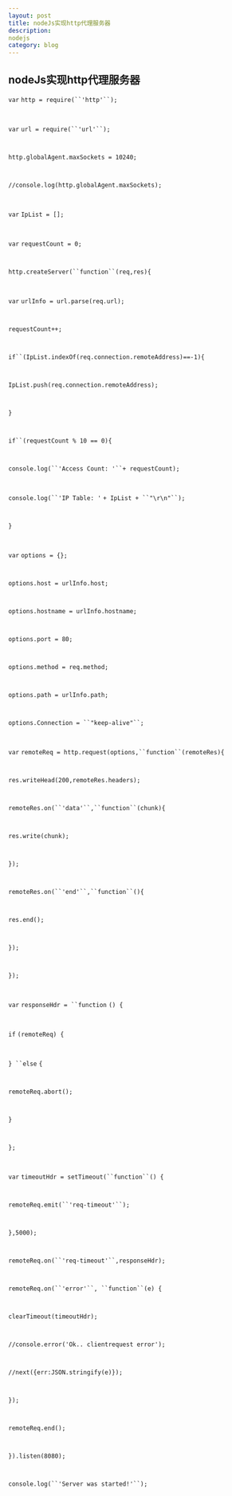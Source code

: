 ```yaml
---
layout: post
title: nodeJs实现http代理服务器
description: 
nodejs
category: blog
---
```



## nodeJs实现http代理服务器


`var` `http = require(``'http'``);`

` ` 

`var` `url = require(``'url'``);`

` ` 

`http.globalAgent.maxSockets = 10240;`

` ` 

`//console.log(http.globalAgent.maxSockets);`

` ` 

`var` `IpList = [];`

` ` 

`var` `requestCount = 0;`

` ` 

`http.createServer(``function``(req,res){`

` ` 

`var` `urlInfo = url.parse(req.url);`

` ` 

`requestCount++;`

` ` 

`if``(IpList.indexOf(req.connection.remoteAddress)==-1){`

` ` 

`IpList.push(req.connection.remoteAddress);`

` ` 

`}`

` ` 

`if``(requestCount % 10 == 0){`

` ` 

`console.log(``'Access Count: '``+ requestCount);`

` ` 

`console.log(``'IP Table: '` `+ IpList + ``"\r\n"``);`

` ` 

`}`

` ` 

`var` `options = {};`

` ` 

`options.host = urlInfo.host;`

` ` 

`options.hostname = urlInfo.hostname;`

` ` 

`options.port = 80;`

` ` 

`options.method = req.method;`

` ` 

`options.path = urlInfo.path;    `

` ` 

`options.Connection = ``"keep-alive"``;`

` ` 

`var` `remoteReq = http.request(options,``function``(remoteRes){`

` ` 

`res.writeHead(200,remoteRes.headers);`

` ` 

`remoteRes.on(``'data'``,``function``(chunk){`

` ` 

`res.write(chunk);`

` ` 

`});`

` ` 

`remoteRes.on(``'end'``,``function``(){`

` ` 

`res.end();`

` ` 

`});`

` ` 

`});`

` ` 

`var` `responseHdr = ``function` `() { `

` ` 

`if` `(remoteReq) { `

` ` 

`} ``else` `{ `

` ` 

`remoteReq.abort(); `

` ` 

`}`

` ` 

`};`

` ` 

`var` `timeoutHdr = setTimeout(``function``() {`

` ` 

`remoteReq.emit(``'req-timeout'``);`

` ` 

`},5000);`

` ` 

`remoteReq.on(``'req-timeout'``,responseHdr);`

` ` 

`remoteReq.on(``'error'``, ``function``(e) { `

` ` 

`clearTimeout(timeoutHdr); `

` ` 

`//console.error('Ok.. clientrequest error'); `

` ` 

`//next({err:JSON.stringify(e)}); `

` ` 

`}); `

` ` 

`remoteReq.end();`

` ` 

`}).listen(8080);`

` ` 

`console.log(``'Server was started!'``);`